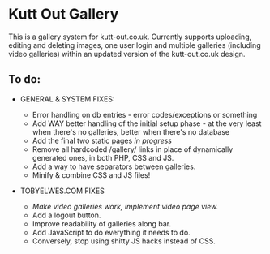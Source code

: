 Kutt Out Gallery
===============

This is a gallery system for kutt-out.co.uk. Currently supports uploading, editing and deleting images, one user login and multiple galleries (including video galleries) within an updated version of the kutt-out.co.uk design.

To do:
------

* GENERAL & SYSTEM FIXES:
	* Error handling on db entries - error codes/exceptions or something
	* Add WAY better handling of the initial setup phase - at the very least when there's no galleries, better when there's no database
	* Add the final two static pages *in progress*
	* Remove all hardcoded /gallery/ links in place of dynamically generated ones, in both PHP, CSS and JS.
	* Add a way to have separators between galleries.
	* Minify & combine CSS and JS files!
	
* TOBYELWES.COM FIXES
	* *Make video galleries work, implement video page view.*
	* Add a logout button.
	* Improve readability of galleries along bar.
	* Add JavaScript to do everything it needs to do.
	* Conversely, stop using shitty JS hacks instead of CSS. 